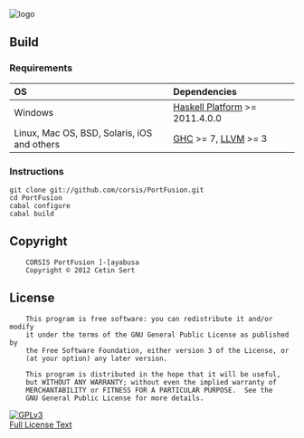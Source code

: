 ![logo](http://corsis.eu/i/icon/h.png)

## Build

### Requirements

| OS           | Dependencies        |
|:-------------|:--------------------|
| Windows      | [Haskell Platform](http://hackage.haskell.org/platform/) >= 2011.4.0.0
| Linux, Mac OS, BSD, Solaris, iOS and others | [GHC](http://www.haskell.org/ghc/) >= 7, [LLVM](http://llvm.org/) >= 3

### Instructions

```
git clone git://github.com/corsis/PortFusion.git
cd PortFusion
cabal configure
cabal build
```

## Copyright

```
    CORSIS PortFusion ]-[ayabusa
    Copyright © 2012 Cetin Sert
```

## License

```
    This program is free software: you can redistribute it and/or modify
    it under the terms of the GNU General Public License as published by
    the Free Software Foundation, either version 3 of the License, or
    (at your option) any later version.

    This program is distributed in the hope that it will be useful,
    but WITHOUT ANY WARRANTY; without even the implied warranty of
    MERCHANTABILITY or FITNESS FOR A PARTICULAR PURPOSE.  See the
    GNU General Public License for more details.
```
[![GPLv3](http://gplv3.fsf.org/gplv3-127x51.png) <br /> Full License Text](http://beta.corsis.eu/license/)
